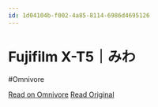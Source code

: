```yaml
---
id: 1d04104b-f002-4a85-8114-6986d4695126
---
```


# Fujifilm X-T5｜みわ
#Omnivore

[Read on Omnivore](https://omnivore.app/me/fujifilm-x-t-5-1901ccfa55d)
[Read Original](https://note.com/miwa_chang/n/n49209887b8ce)


